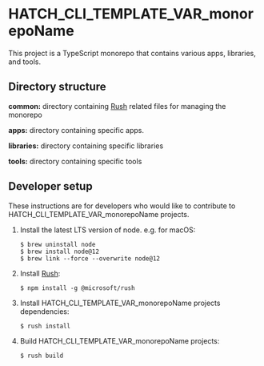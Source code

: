 # HATCH_CLI_TEMPLATE_VAR_monorepoName
This project is a TypeScript monorepo that contains various apps, libraries, and tools.

## Directory structure
**common:** directory containing [Rush](https://rushjs.io/pages/intro/welcome/) related files for managing the monorepo

**apps:** directory containing specific apps.

**libraries:** directory containing specific libraries

**tools:** directory containing specific tools

## Developer setup
These instructions are for developers who would like to contribute to HATCH_CLI_TEMPLATE_VAR_monorepoName projects.

1. Install the latest LTS version of node. e.g. for macOS:

    ```
    $ brew uninstall node
    $ brew install node@12
    $ brew link --force --overwrite node@12
    ```

1. Install [Rush](https://rushjs.io/pages/intro/welcome/):

    ```
    $ npm install -g @microsoft/rush
    ```
    
1. Install HATCH_CLI_TEMPLATE_VAR_monorepoName projects dependencies:

    ```
    $ rush install
    ```
    
1. Build HATCH_CLI_TEMPLATE_VAR_monorepoName projects:

    ```
    $ rush build
    ```